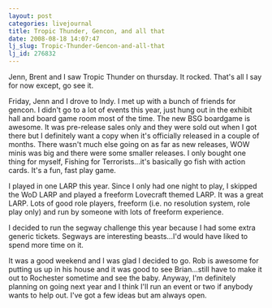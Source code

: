 ```yaml
---
layout: post
categories: livejournal
title: Tropic Thunder, Gencon, and all that
date: 2008-08-18 14:07:47
lj_slug: Tropic-Thunder-Gencon-and-all-that
lj_id: 276832
---
```

Jenn, Brent and I saw Tropic Thunder on thursday. It rocked. That's all I say for now except, go see it.  



Friday, Jenn and I drove to Indy. I met up with a bunch of friends for gencon. I didn't go to a lot of events this year, just hung out in the exhibit hall and board game room most of the time. The new BSG boardgame is awesome. It was pre-release sales only and they were sold out when I got there but I definitely want a copy when it's officially released in a couple of months. There wasn't much else going on as far as new releases, WOW minis was big and there were some smaller releases. I only bought one thing for myself, Fishing for Terrorists...it's basically go fish with action cards. It's a fun, fast play game.  



I played in one LARP this year. Since I only had one night to play, I skipped the WoD LARP and played a freeform Lovecraft themed LARP. It was a great LARP. Lots of good role players, freeform (i.e. no resolution system, role play only) and run by someone with lots of freeform experience.  



I decided to run the segway challenge this year because I had some extra generic tickets. Segways are interesting beasts...I'd would have liked to spend more time on it.  



It was a good weekend and I was glad I decided to go. Rob is awesome for putting us up in his house and it was good to see Brian...still have to make it out to Rochester sometime and see the baby. Anyway, I'm definitely planning on going next year and I think I'll run an event or two if anybody wants to help out. I've got a few ideas but am always open.
